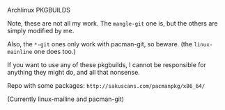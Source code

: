 Archlinux PKGBUILDS

Note, these are not all my work. The `mangle-git` one is, but the others are simply modified by me.

Also, the `*-git` ones only work with pacman-git, so beware. (the `linux-mainline` one does too.)

If you want to use any of these pkgbuilds, I cannot be responsible for anything they might do, and all that nonsense. 

Repo with some packages:
`http://sakuscans.com/pacmanpkg/x86_64/`

(Currently linux-mailine and pacman-git)
